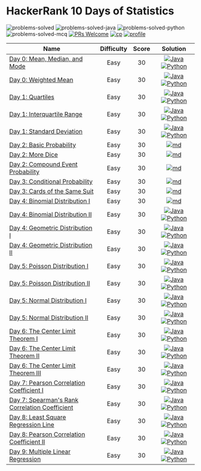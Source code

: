 # HackerRank 10 Days of Statistics

![problems-solved](https://img.shields.io/badge/Problems%20Solved-8/26-1f425f.svg)
![problems-solved-java](https://img.shields.io/badge/Java-5/23-008000.svg)
![problems-solved-python](https://img.shields.io/badge/Python-5/23-008000.svg)
![problems-solved-mcq](https://img.shields.io/badge/MCQ's-3/3-008000.svg)
[![PRs Welcome](https://img.shields.io/badge/PRs-welcome-brightgreen.svg)](CONTRIBUTING.md)
[![cp](https://img.shields.io/badge/also%20see-Competitve%20Programming-1f72ff.svg)](https://github.com/anishLearnsToCode/competitive-programming)
[![profile](https://img.shields.io/badge/also%20see-My%20Hackerrank%20Profile-1f72ff.svg)](https://www.hackerrank.com/anishviewer)

| Name | Difficulty | Score | Solution |
|------|:----------:|:-----:|:--------:|
| [Day 0: Mean, Median, and Mode](https://www.hackerrank.com/challenges/s10-basic-statistics) | Easy | 30 | [![Java](https://img.icons8.com/color/40/000000/java-coffee-cup-logo.png)](src/Day0A.java) [![Python](https://img.icons8.com/color/35/000000/python.png)](python/day_0a.py) |
| [Day 0: Weighted Mean](https://www.hackerrank.com/challenges/s10-weighted-mean) | Easy | 30 | [![Java](https://img.icons8.com/color/40/000000/java-coffee-cup-logo.png)](src/Day0B.java) [![Python](https://img.icons8.com/color/35/000000/python.png)](python/day_0b.py) |
| [Day 1: Quartiles](https://www.hackerrank.com/challenges/s10-quartiles) | Easy | 30 | [![Java](https://img.icons8.com/color/40/000000/java-coffee-cup-logo.png)](src/Day1A.java) [![Python](https://img.icons8.com/color/35/000000/python.png)](python/day_1a.py) |
| [Day 1: Interquartile Range](https://www.hackerrank.com/challenges/s10-interquartile-range) | Easy | 30 | [![Java](https://img.icons8.com/color/40/000000/java-coffee-cup-logo.png)](src/Day1B.java) [![Python](https://img.icons8.com/color/35/000000/python.png)](python/day_1b.py) |
| [Day 1: Standard Deviation](https://www.hackerrank.com/challenges/s10-standard-deviation) | Easy | 30 | [![Java](https://img.icons8.com/color/40/000000/java-coffee-cup-logo.png)](src/Day1C.java) [![Python](https://img.icons8.com/color/35/000000/python.png)](python/day_1c.py) |
| [Day 2: Basic Probability](https://www.hackerrank.com/challenges/s10-mcq-1) | Easy | 30 | [![md](https://img.icons8.com/office/35/000000/markdown.png)](md/day-2-basic-probability.md) |
| [Day 2: More Dice](https://www.hackerrank.com/challenges/s10-mcq-2) | Easy | 30 | [![md](https://img.icons8.com/office/35/000000/markdown.png)](md/day-2-more-dice.md) |
| [Day 2: Compound Event Probability](https://www.hackerrank.com/challenges/s10-mcq-3) | Easy | 30 | [![md](https://img.icons8.com/office/35/000000/markdown.png)](md/day-2-compound-event-probability.md) |
| [Day 3: Conditional Probability](https://www.hackerrank.com/challenges/s10-mcq-4) | Easy | 30 | [![md](https://img.icons8.com/office/35/000000/markdown.png)](md/day-3-conditional-probability.md) |
| [Day 3: Cards of the Same Suit](https://www.hackerrank.com/challenges/s10-mcq-5) | Easy | 30 | [![md](https://img.icons8.com/office/35/000000/markdown.png)](md/day-3-cards-of-the-same-suit.md) |
| [Day 4: Binomial Distribution I](https://www.hackerrank.com/challenges/s10-mcq-6) | Easy | 30 | [![md](https://img.icons8.com/office/35/000000/markdown.png)](md/day-3-drawing-marbles.md) |
| [Day 4: Binomial Distribution II]() | Easy | 30 | [![Java](https://img.icons8.com/color/40/000000/java-coffee-cup-logo.png)](src/Day1C.java) [![Python](https://img.icons8.com/color/35/000000/python.png)](python/day_1c.py) |
| [Day 4: Geometric Distribution I]() | Easy | 30 | [![Java](https://img.icons8.com/color/40/000000/java-coffee-cup-logo.png)](src/Day1C.java) [![Python](https://img.icons8.com/color/35/000000/python.png)](python/day_1c.py) |
| [Day 4: Geometric Distribution II]() | Easy | 30 | [![Java](https://img.icons8.com/color/40/000000/java-coffee-cup-logo.png)](src/Day1C.java) [![Python](https://img.icons8.com/color/35/000000/python.png)](python/day_1c.py) |
| [Day 5: Poisson Distribution I]() | Easy | 30 | [![Java](https://img.icons8.com/color/40/000000/java-coffee-cup-logo.png)](src/Day1C.java) [![Python](https://img.icons8.com/color/35/000000/python.png)](python/day_1c.py) |
| [Day 5: Poisson Distribution II]() | Easy | 30 | [![Java](https://img.icons8.com/color/40/000000/java-coffee-cup-logo.png)](src/Day1C.java) [![Python](https://img.icons8.com/color/35/000000/python.png)](python/day_1c.py) |
| [Day 5: Normal Distribution I]() | Easy | 30 | [![Java](https://img.icons8.com/color/40/000000/java-coffee-cup-logo.png)](src/Day1C.java) [![Python](https://img.icons8.com/color/35/000000/python.png)](python/day_1c.py) |
| [Day 5: Normal Distribution II]() | Easy | 30 | [![Java](https://img.icons8.com/color/40/000000/java-coffee-cup-logo.png)](src/Day1C.java) [![Python](https://img.icons8.com/color/35/000000/python.png)](python/day_1c.py) |
| [Day 6: The Center Limit Theorem I]() | Easy | 30 | [![Java](https://img.icons8.com/color/40/000000/java-coffee-cup-logo.png)](src/Day1C.java) [![Python](https://img.icons8.com/color/35/000000/python.png)](python/day_1c.py) |
| [Day 6: The Center Limit Theorem II]() | Easy | 30 | [![Java](https://img.icons8.com/color/40/000000/java-coffee-cup-logo.png)](src/Day1C.java) [![Python](https://img.icons8.com/color/35/000000/python.png)](python/day_1c.py) |
| [Day 6: The Center Limit Theorem III]() | Easy | 30 | [![Java](https://img.icons8.com/color/40/000000/java-coffee-cup-logo.png)](src/Day1C.java) [![Python](https://img.icons8.com/color/35/000000/python.png)](python/day_1c.py) |
| [Day 7: Pearson Correlation Coefficient I]() | Easy | 30 | [![Java](https://img.icons8.com/color/40/000000/java-coffee-cup-logo.png)](src/Day1C.java) [![Python](https://img.icons8.com/color/35/000000/python.png)](python/day_1c.py) |
| [Day 7: Spearman's Rank Correlation Coefficient]() | Easy | 30 | [![Java](https://img.icons8.com/color/40/000000/java-coffee-cup-logo.png)](src/Day1C.java) [![Python](https://img.icons8.com/color/35/000000/python.png)](python/day_1c.py) |
| [Day 8: Least Square Regression Line]() | Easy | 30 | [![Java](https://img.icons8.com/color/40/000000/java-coffee-cup-logo.png)](src/Day1C.java) [![Python](https://img.icons8.com/color/35/000000/python.png)](python/day_1c.py) |
| [Day 8: Pearson Correlation Coefficient II]() | Easy | 30 | [![Java](https://img.icons8.com/color/40/000000/java-coffee-cup-logo.png)](src/Day1C.java) [![Python](https://img.icons8.com/color/35/000000/python.png)](python/day_1c.py) |
| [Day 9: Multiple Linear Regression]() | Easy | 30 | [![Java](https://img.icons8.com/color/40/000000/java-coffee-cup-logo.png)](src/Day1C.java) [![Python](https://img.icons8.com/color/35/000000/python.png)](python/day_1c.py) |
